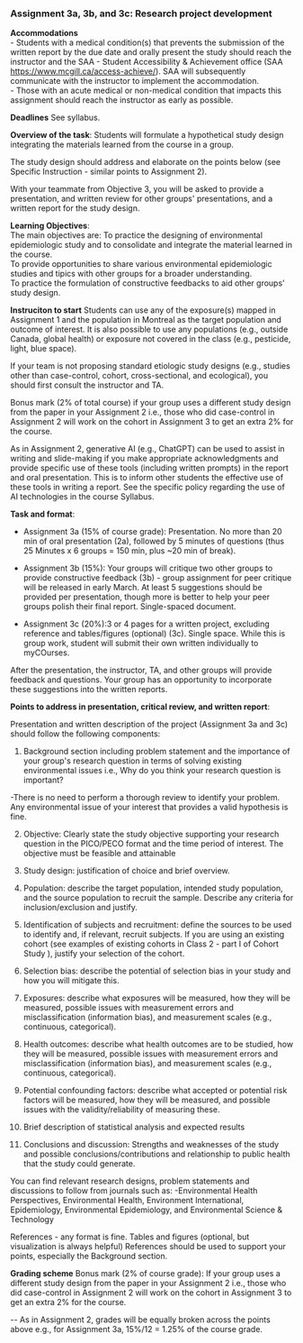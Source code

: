 ### Assignment 3a, 3b, and 3c: Research project development  

**Accommodations**      
    -    Students with a medical condition(s) that prevents the submission of the written report by the due date and orally present the study should reach the instructor and the SAA - Student Accessibility & Achievement office (SAA https://www.mcgill.ca/access-achieve/). SAA will subsequently communicate with the instructor to implement the accommodation.    
    -    Those with an acute medical or non-medical condition that impacts this assignment should reach the instructor as early as possible.     

**Deadlines** 
See syllabus. 

    
**Overview of the task**:
Students will formulate a hypothetical study design integrating the materials learned from the course in a group.     

The study design should address and elaborate on the points below (see Specific Instruction - similar points to Assignment 2).      

With your teammate from Objective 3, you will be asked to provide a presentation, and written review for other groups' presentations, and a written report for the study design. 


**Learning Objectives**:   
The main objectives are: 
    To practice the designing of environmental epidemiologic study and to consolidate and integrate the material learned in the course.   
    To provide opportunities to share various environmental epidemiologic studies and tipics with other groups for a broader understanding.   
    To practice the formulation of constructive feedbacks to aid other groups' study design.   


**Instruciton to start**
Students can use any of the exposure(s) mapped in Assignment 1 and the population in Montreal as the target population and outcome of interest. It is also possible to use any populations (e.g., outside Canada, global health) or exposure not covered in the class (e.g., pesticide, light, blue space).      

If your team is not proposing standard etiologic study designs (e.g., studies other than case-control, cohort, cross-sectional, and ecological), you should first consult the instructor and TA.    

Bonus mark (2% of total course) if your group uses a different study design from the paper in your Assignment 2 i.e., those who did case-control in Assignment 2 will work on the cohort in Assignment 3 to get an extra 2% for the course.  

As in Assignment 2, generative AI (e.g., ChatGPT) can be used to assist in writing and slide-making if you make appropriate acknowledgments and provide specific use of these tools (including written prompts) in the report and oral presentation. This is to inform other students the effective use of these tools in writing a report. See the specific policy regarding the use of AI technologies in the course Syllabus.    



**Task and format**: 
  - Assignment 3a (15% of course grade): Presentation. No more than 20 min of oral presentation (2a), followed by 5 minutes of questions (thus 25 Minutes x 6 groups = 150 min,  plus ~20 min of break).   

  - Assignment 3b (15%): Your groups will critique two other groups to provide constructive feedback (3b) - group assignment for peer critique will be released in early March. At least 5 suggestions should be provided per presentation, though more is better to help your peer groups polish their final report. Single-spaced document.      

  - Assignment 3c (20%):3 or 4 pages for a written project, excluding reference and tables/figures (optional) (3c). Single space. While this is group work, student will submit their own written individually to myCOurses.  

After the presentation, the instructor, TA, and other groups will provide feedback and questions. Your group has an opportunity to incorporate these suggestions into the written reports.   


**Points to address in presentation, critical review, and written report**:   

Presentation and written description of the project (Assignment 3a and 3c) should follow the following components:

1. Background section including problem statement and the importance of your group's research question in terms of solving existing environmental issues i.e., Why do you think your research question is important?    

  -There is no need to perform a thorough review to identify your problem. Any environmental issue of your interest that provides a valid hypothesis is fine.   

2. Objective: Clearly state the study objective supporting your research question in the PICO/PECO format and the time period of interest. The objective must be feasible and attainable    

3. Study design: justification of choice and brief overview.    

4. Population: describe the target population, intended study population, and the source population to recruit the sample. Describe any criteria for inclusion/exclusion and justify.  

5. Identification of subjects and recruitment: define the sources to be used to identify and, if relevant, recruit subjects. If you are using an existing cohort (see examples of existing cohorts in Class 2 - part I of Cohort Study ), justify your selection of the cohort.  

6. Selection bias: describe the potential of selection bias in your study and how you will mitigate this.  

7. Exposures: describe what exposures will be measured, how they will be measured, possible issues with measurement errors and misclassification (information bias), and measurement scales (e.g., continuous, categorical).    

8. Health outcomes: describe what health outcomes are to be studied, how they will be measured, possible issues with measurement errors and misclassification (information bias), and measurement scales (e.g., continuous, categorical).    

9. Potential confounding factors: describe what accepted or potential risk factors will be measured, how they will be measured, and possible issues with the validity/reliability of measuring these. 

10. Brief description of statistical analysis and expected results

11. Conclusions and discussion: Strengths and weaknesses of the study and possible conclusions/contributions and relationship to public health that the study could generate.    

You can find relevant research designs, problem statements and discussions to follow from journals such as: -Environmental Health Perspectives, Environmental Health, Environment International, Epidemiology, Environmental Epidemiology, and Environmental Science & Technology

References - any format is fine.
Tables and figures (optional, but visualization is always helpful)
References should be used to support your points, especially the Background section.  


**Grading scheme** 
Bonus mark (2% of course grade): If your group uses a different study design from the paper in your Assignment 2 i.e., those who did case-control in Assignment 2 will work on the cohort in Assignment 3 to get an extra 2% for the course.  

-- As in Assignment 2, grades will be equally broken across the points above e.g., for Assignment 3a, 15%/12 = 1.25% of the course grade. 



